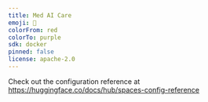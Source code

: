 ```yaml
---
title: Med AI Care
emoji: 👀
colorFrom: red
colorTo: purple
sdk: docker
pinned: false
license: apache-2.0
---
```


Check out the configuration reference at https://huggingface.co/docs/hub/spaces-config-reference

